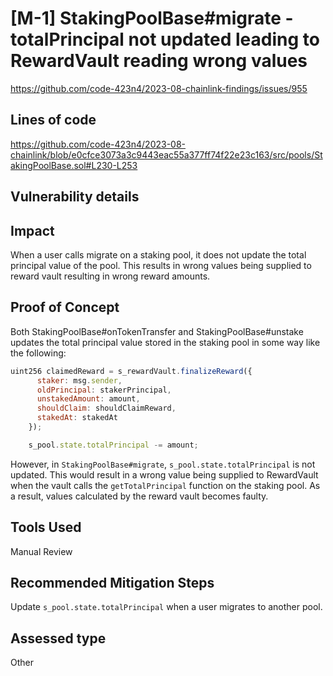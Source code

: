 # [M-1] StakingPoolBase#migrate - totalPrincipal not updated leading to RewardVault reading wrong values 
https://github.com/code-423n4/2023-08-chainlink-findings/issues/955 
## Lines of code
https://github.com/code-423n4/2023-08-chainlink/blob/e0cfce3073a3c9443eac55a377ff74f22e23c163/src/pools/StakingPoolBase.sol#L230-L253

## Vulnerability details
## Impact
When a user calls migrate on a staking pool, it does not update the total principal value of the pool. This results in wrong values being supplied to reward vault resulting in wrong reward amounts.

## Proof of Concept
Both StakingPoolBase#onTokenTransfer and StakingPoolBase#unstake updates the total principal value stored in the staking pool in some way like the following:

```javascript
uint256 claimedReward = s_rewardVault.finalizeReward({
      staker: msg.sender,
      oldPrincipal: stakerPrincipal,
      unstakedAmount: amount,
      shouldClaim: shouldClaimReward,
      stakedAt: stakedAt
    });

    s_pool.state.totalPrincipal -= amount;
```
However, in `StakingPoolBase#migrate`, `s_pool.state.totalPrincipal` is not updated. This would result in a wrong value being supplied to RewardVault when the vault calls the `getTotalPrincipal` function on the staking pool. As a result, values calculated by the reward vault becomes faulty.

## Tools Used
Manual Review

## Recommended Mitigation Steps
Update `s_pool.state.totalPrincipal` when a user migrates to another pool.

## Assessed type
Other

